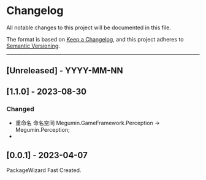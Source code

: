 # Changelog
All notable changes to this project will be documented in this file.

The format is based on [Keep a Changelog](https://keepachangelog.com/en/1.0.0/),
and this project adheres to [Semantic Versioning](https://semver.org/spec/v2.0.0.html).

<!--
## [Unreleased] - YYYY-MM-NN

### Added   
### Changed  
### Deprecated  
### Removed  
### Fixed  
### Security  
-->

---

## [Unreleased] - YYYY-MM-NN

## [1.1.0] - 2023-08-30
### Changed  
- 重命名 命名空间 Megumin.GameFramework.Perception -> Megumin.Perception;
- 
## [0.0.1] - 2023-04-07
PackageWizard Fast Created.

